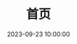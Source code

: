 ﻿---
title: 首页
date: 2023-09-23 10:00:00
categories: 
 - 我的作品
---


[](zy/be/index.html)
[](zy/shuqian/index.html)
